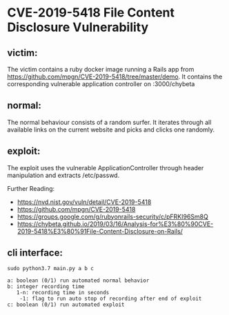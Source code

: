 # CVE-2019-5418 File Content Disclosure Vulnerability

## victim:

The victim contains a ruby docker image running a Rails app from https://github.com/mpgn/CVE-2019-5418/tree/master/demo. It contains the corresponding vulnerable application controller on <ip>:3000/chybeta

## normal:

The normal behaviour consists of a random surfer. It iterates through all available links on the current website and picks and clicks one randomly. 

## exploit:

The exploit uses the vulnerable ApplicationController through header manipulation and extracts /etc/passwd.

Further Reading:
- https://nvd.nist.gov/vuln/detail/CVE-2019-5418
- https://github.com/mpgn/CVE-2019-5418
- https://groups.google.com/g/rubyonrails-security/c/pFRKI96Sm8Q
- https://chybeta.github.io/2019/03/16/Analysis-for%E3%80%90CVE-2019-5418%E3%80%91File-Content-Disclosure-on-Rails/

## cli interface:

    sudo python3.7 main.py a b c
    
    a: boolean (0/1) run automated normal behavior
    b: integer recording time
       1-n: recording time in seconds
        -1: flag to run auto stop of recording after end of exploit
    c: boolean (0/1) run automated exploit
